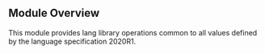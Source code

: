 ## Module Overview

This module provides lang library operations common to all values defined by the language specification 2020R1.
